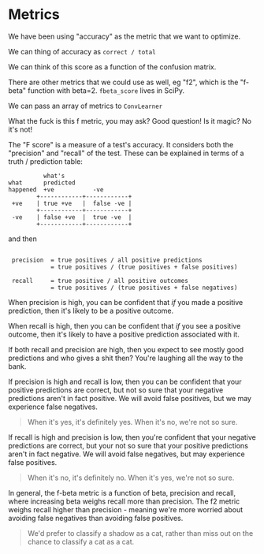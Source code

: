 # Metrics

We have been using "accuracy" as the metric that we want to optimize.

We can thing of accuracy as `correct / total`

We can think of this score as a function of the confusion matrix.

There are other metrics that we could use as well, eg "f2", which is the "f-beta" function with beta=2.
`fbeta_score` lives in SciPy.

We can pass an array of metrics to `ConvLearner`

What the fuck is this f metric, you may ask? Good question! Is it magic? No it's not!

The "F score" is a measure of a test's accuracy. It considers both the "precision" and "recall" of the test. These can be explained in terms of a truth / prediction table:

```
          what's
what      predicted
happened  +ve           -ve
        +------------+------------+
 +ve    | true +ve   |  false -ve |
        +------------+------------+
 -ve    | false +ve  |  true -ve  |
        +------------+------------+

```

and then

```

 precision  = true positives / all positive predictions
            = true positives / (true positives + false positives)

 recall     = true positive / all positive outcomes
            = true positives / (true positives + false negatives)

```

When precision is high, you can be confident that _if_ you made a positive prediction, then it's likely to be a positive outcome.

When recall is high, then you can be confident that _if_ you see a positive outcome, then it's likely to have a positive prediction associated with it.

If both recall and precision are high, then you expect to see mostly good predictions and who gives a shit then? You're laughing all the way to the bank.

If precision is high and recall is low, then you can be confident that your positive predictions are correct, but not so sure that your negative predictions aren't in fact positive. We will avoid false positives, but we may experience false negatives.

> When it's yes, it's definitely yes. When it's no, we're not so sure.

If recall is high and precision is low, then you're confident that your negative predictions are correct, but your not so sure that your positive predictions aren't in fact negative. We will avoid false negatives, but may experience false positives.

> When it's no, it's definitely no. When it's yes, we're not so sure.

In general, the f-beta metric is a function of beta, precision and recall, where increasing beta weighs recall more than precision. The f2 metric weighs recall higher than precision - meaning we're more worried about avoiding false negatives than avoiding false positives.

> We'd prefer to classify a shadow as a cat, rather than miss out on the chance to classify a cat as a cat.
